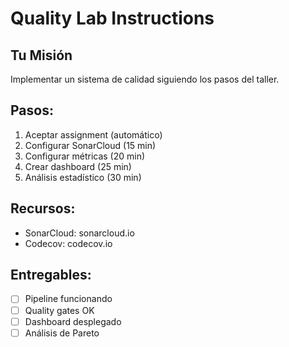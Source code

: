 # Quality Lab Instructions

## Tu Misión
Implementar un sistema de calidad siguiendo los pasos del taller.

## Pasos:
1. Aceptar assignment (automático)
2.  Configurar SonarCloud (15 min)
3.  Configurar métricas (20 min)
4.  Crear dashboard (25 min)
5.  Análisis estadístico (30 min)

## Recursos:
- SonarCloud: sonarcloud.io
- Codecov: codecov.io

## Entregables:
- [ ] Pipeline funcionando
- [ ] Quality gates OK
- [ ] Dashboard desplegado
- [ ] Análisis de Pareto
